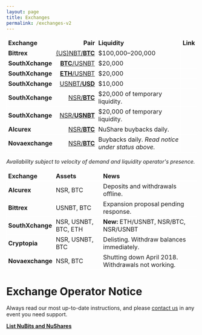 ```yaml
---
layout: page
title: Exchanges
permalink: /exchanges-v2
---
```

<style>
table {
  text-align: left;
  border-collapse: collapse;
}
table td, table th {
  border: 1px solid #FFFFFF;
  padding: 3px 4px;
}
table thead {
  }
table thead th {
  font-weight: bold;
}
</style>

| Exchange | Pair | Liquidity | Link |
|---|---:|---|---|
| **Bittrex** | [(US)NBT/**BTC**](https://bittrex.com/Market/Index?MarketName=BTC-NBT) | $100,000–200,000
| **SouthXchange** | [**BTC**/USNBT](https://www.southxchange.com/Market/Book/BTC/USNBT) | $20,000
| **SouthXchange** | [**ETH**/USNBT](https://www.southxchange.com/Market/Book/ETH/USNBT) | $20,000
| **SouthXchange** | [USNBT/**USD**](https://www.southxchange.com/Market/Book/USNBT/USD) | $10,000
| **SouthXchange** | [NSR/**BTC**](https://www.southxchange.com/Market/Book/NSR/BTC) | $20,000 of temporary liquidity.
| **SouthXchange** | [NSR/**USNBT**](https://www.southxchange.com/Market/Book/NSR/USNBT) | $20,000 of temporary liquidity.
| **Alcurex** | [NSR/**BTC**](https://alcurex.com/#NSR-BTC) | NuShare buybacks daily.
| **Novaexchange** | [NSR/**BTC**](https://novaexchange.com/market/BTC_NSR/) | Buybacks daily. _Read notice under status above._

_Availability subject to velocity of demand and liquidity operator's presence._

| Exchange | Assets | News |
|---|---|---
| **Alcurex** | NSR, BTC | Deposits and withdrawals offline.
| **Bittrex** | USNBT, BTC | Expansion proposal pending response.
| **SouthXchange** | NSR, USNBT, BTC, ETH | **New:** ETH/USNBT, NSR/BTC, NSR/USNBT
| **Cryptopia** | NSR, USNBT, BTC | Delisting. Withdraw balances immediately.
| **Novaexchange** | NSR, BTC | Shutting down April 2018. Withdrawals not working.

# Exchange Operator Notice

Always read our most up-to-date instructions, and please [contact us](https://nubits.com/contact) in any event you need support.

**[List NuBits and NuShares](https://nubits.com/list-nubits)**
